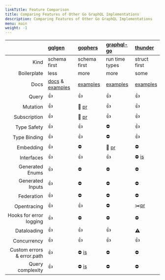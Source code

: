 ```yaml
---
linkTitle: Feature Comparison
title: Comparing Features of Other Go GraphQL Implementations
description: Comparing Features of Other Go GraphQL Implementations
menu: main
weight: -1
---
```


| | [gqlgen](https://github.com/dmitry-drozdov/gqlgen) | [gophers](https://github.com/graph-gophers/graphql-go) | [graphql-go](https://github.com/graphql-go/graphql) | [thunder](https://github.com/samsarahq/thunder) |
| --------: | :-------- | :-------- | :-------- | :-------- |
| Kind | schema first | schema first | run time types | struct first |
| Boilerplate | less | more | more | some |
| Docs | [docs](https://gqlgen.com) & [examples](https://github.com/dmitry-drozdov/gqlgen/tree/master/_examples) | [examples](https://github.com/graph-gophers/graphql-go/tree/master/example/starwars) | [examples](https://github.com/graphql-go/graphql/tree/master/examples) | [examples](https://github.com/samsarahq/thunder/tree/master/example)|
| Query | 👍 | 👍 | 👍 | 👍 |
| Mutation | 👍 | 🚧 [pr](https://github.com/graph-gophers/graphql-go/pull/182) | 👍 | 👍 |
| Subscription | 👍 | 🚧 [pr](https://github.com/graph-gophers/graphql-go/pull/182) | 👍 | 👍 |
| Type Safety | 👍 | 👍 | ⛔️ | 👍 | 
| Type Binding | 👍 | 👍 | ⛔️ | 👍 |
| Embedding | 👍 | ⛔️ | 🚧 [pr](https://github.com/graphql-go/graphql/pull/371) | ⛔️ |
| Interfaces | 👍 | 👍 | 👍 | ⛔️ [is](https://github.com/samsarahq/thunder/issues/78) |
| Generated Enums | 👍 | ⛔️ | ⛔️ | ⛔️ |
| Generated Inputs | 👍 | ⛔️ | ⛔️ | ⛔️ |
| Federation | 👍 | ⛔️ | ⛔️ | ⛔️ |
| Opentracing | 👍 | 👍 | ⛔️ | ✂️[pr](https://github.com/samsarahq/thunder/pull/77) |
| Hooks for error logging | 👍 | ⛔️ | ⛔️ | ⛔️ |
| Dataloading | 👍 | 👍 | 👍 | ⚠️ |
| Concurrency | 👍 | 👍 | 👍 | 👍 |
| Custom errors & error.path | 👍 | ⛔️ [is](https://github.com/graphql-go/graphql/issues/259) | ⛔️ | ⛔️ |
| Query complexity | 👍 | ⛔️ [is](https://github.com/graphql-go/graphql/issues/231) | ⛔️ | ⛔️ |
